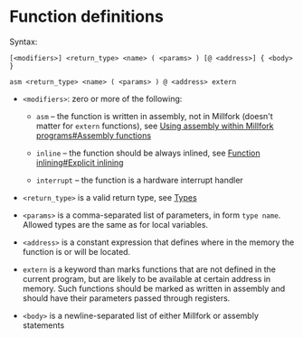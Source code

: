 # Function definitions

Syntax:

`[<modifiers>] <return_type> <name> ( <params> ) [@ <address>] { <body> }`

`asm <return_type> <name> ( <params> ) @ <address> extern`

* `<modifiers>`: zero or more of the following:

    * `asm` – the function is written in assembly, not in Millfork (doesn't matter for `extern` functions), 
    see [Using assembly within Millfork programs#Assembly functions](./assembly.md#assembly-functions)
    
    * `inline` – the function should be always inlined, 
    see [Function inlining#Explicit inlining](../abi/inlining.md#explicit-inlining)
    
    * `interrupt` – the function is a hardware interrupt handler
    
* `<return_type>` is a valid return type, see [Types](./types.md)

* `<params>` is a comma-separated list of parameters, in form `type name`. Allowed types are the same as for local variables.

* `<address>` is a constant expression that defines where in the memory the function is or will be located.

* `extern` is a keyword than marks functions that are not defined in the current program, 
but are likely to be available at certain address in memory. 
Such functions should be marked as written in assembly and should have their parameters passed through registers.

* `<body>` is a newline-separated list of either Millfork or assembly statements

